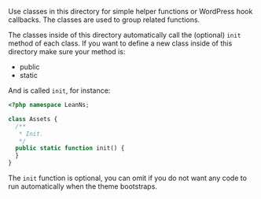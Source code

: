 Use classes in this directory for simple helper functions or WordPress hook callbacks. The classes are used to group related functions.

The classes inside of this directory automatically call the (optional) `init` method of each class. If you want to define a new class inside of this directory make sure your method is: 

- public
- static

And is called `init`, for instance: 

```php
<?php namespace LeanNs;

class Assets {
  /**
   * Init.
   */
  public static function init() {
  }
}
```

The `init` function is optional, you can omit if you do not want any code to run automatically when the theme bootstraps.